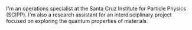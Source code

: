 I'm an operations specialist at the Santa Cruz Institute for Particle Physics (SCIPP). I'm also a research assistant for an interdisciplinary project focused on exploring the quantum properties of materials.
